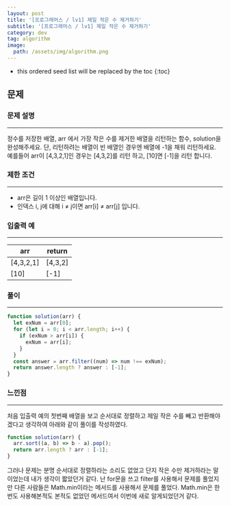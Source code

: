 ```yaml
---
layout: post
title: '[프로그래머스 / lv1] 제일 작은 수 제거하기'
subtitle: '[프로그래머스 / lv1] 제일 작은 수 제거하기'
category: dev
tag: algorithm
image:
  path: /assets/img/algorithm.png
---
```


<!-- prettier-ignore -->
* this ordered seed list will be replaced by the toc
{:toc}

## 문제

### **문제 설명**

---

정수를 저장한 배열, arr 에서 가장 작은 수를 제거한 배열을 리턴하는 함수, solution을 완성해주세요. 단, 리턴하려는 배열이 빈 배열인 경우엔 배열에 -1을 채워 리턴하세요. 예를들어 arr이 [4,3,2,1]인 경우는 [4,3,2]를 리턴 하고, [10]면 [-1]을 리턴 합니다.

### 제한 조건

---

- arr은 길이 1 이상인 배열입니다.
- 인덱스 i, j에 대해 i ≠ j이면 arr[i] ≠ arr[j] 입니다.

### 입출력 예

---

| arr       | return  |
| --------- | ------- |
| [4,3,2,1] | [4,3,2] |
| [10]      | [-1]    |

### 풀이

---

```jsx
function solution(arr) {
  let exNum = arr[0];
  for (let i = 0; i < arr.length; i++) {
    if (exNum > arr[i]) {
      exNum = arr[i];
    }
  }
  const answer = arr.filter((num) => num !== exNum);
  return answer.length ? answer : [-1];
}
```

### 느낀점

---

처음 입출력 예의 첫번째 배열을 보고 순서대로 정렬하고 제일 작은 수를 빼고 반환해야겠다고 생각하여 아래와 같이 풀이를 작성하였다.

```jsx
function solution(arr) {
  arr.sort((a, b) => b - a).pop();
  return arr.length ? arr : [-1];
}
```

그러나 문제는 분명 순서대로 정렬하라는 소리도 없었고 단지 작은 수만 제거하라는 말이었는데 내가 생각이 짧았던거 같다. 난 for문을 쓰고 filter를 사용해서 문제를 풀었지만 다른 사람들은 Math.min이라는 메서드를 사용해서 문제를 풀었다. Math.min은 한번도 사용해본적도 본적도 없었던 메서드여서 이번에 새로 알게되었던거 같다.
